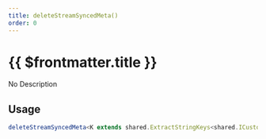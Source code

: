 ```yaml
---
title: deleteStreamSyncedMeta()
order: 0
---
```


# {{ $frontmatter.title }}

No Description

## Usage

```ts
deleteStreamSyncedMeta<K extends shared.ExtractStringKeys<shared.ICustomVehicleStreamSyncedMeta>>(key: K): void;
```
